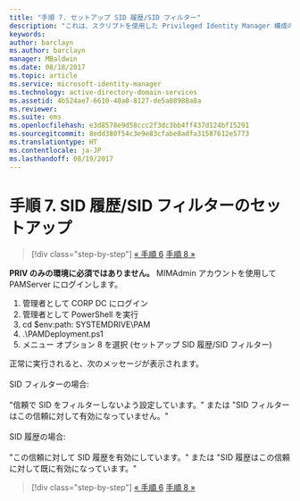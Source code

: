 ```yaml
---
title: "手順 7. セットアップ SID 履歴/SID フィルター"
description: "これは、スクリプトを使用した Privileged Identity Manager 構成の 7 番目の手順です。 この手順では、SID 履歴/SID のフィルターのセットアップを行います。"
keywords: 
author: barclayn
ms.author: barclayn
manager: MBaldwin
ms.date: 08/18/2017
ms.topic: article
ms.service: microsoft-identity-manager
ms.technology: active-directory-domain-services
ms.assetid: 4b524ae7-6610-40a0-8127-de5a08988a8a
ms.reviewer: 
ms.suite: ems
ms.openlocfilehash: e3d8578e9d58ccc2f3dc3bb4ff437d124bf15291
ms.sourcegitcommit: 8edd380f54c3e9e83cfabe8adfa31587612e5773
ms.translationtype: HT
ms.contentlocale: ja-JP
ms.lasthandoff: 08/19/2017
---
```

# <a name="step-7-set-up-sid-historysid-filtering"></a>手順 7. SID 履歴/SID フィルターのセットアップ

>[!div class="step-by-step"]
[« 手順 6](sp1-step6-setup-pam-trust.md)
[手順 8 »](sp1-step8-pam-deployment-verification.md)

**PRIV のみの環境に必須ではありません。** MIMAdmin アカウントを使用して PAMServer にログインします。

1. 管理者として CORP DC にログイン
2. 管理者として PowerShell を実行
3. cd $env:path: SYSTEMDRIVE\PAM
4. .\PAMDeployment.ps1
5. メニュー オプション 8 を選択 (セットアップ SID 履歴/SID フィルター)

正常に実行されると、次のメッセージが表示されます。<br/></br>
SID フィルターの場合: <br/></br>
"信頼で SID をフィルターしないよう設定しています。" または "SID フィルターはこの信頼に対して有効になっていません。" </br></br>
SID 履歴の場合: </br></br>
"この信頼に対して SID 履歴を有効にしています。" または "SID 履歴はこの信頼に対して既に有効になっています。"

>[!div class="step-by-step"]
[« 手順 6](sp1-step6-setup-pam-trust.md)
[手順 8 »](sp1-step8-pam-deployment-verification.md)
